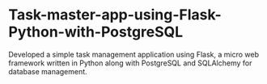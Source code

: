 # Task-master-app-using-Flask-Python-with-PostgreSQL
Developed a simple task management application using Flask, a micro web framework written in Python along with PostgreSQL and SQLAlchemy for database management.
